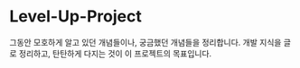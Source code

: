 # Level-Up-Project
그동안 모호하게 알고 있던 개념들이나, 궁금했던 개념들을 정리합니다. 개발 지식을 글로 정리하고, 탄탄하게 다지는 것이 이 프로젝트의 목표입니다.
